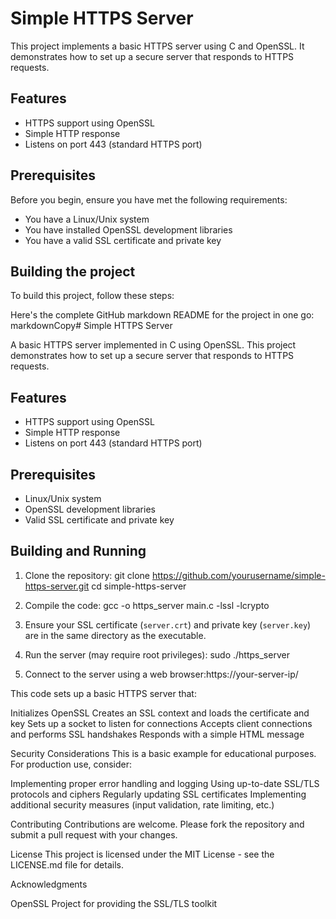 # Simple HTTPS Server

This project implements a basic HTTPS server using C and OpenSSL. It demonstrates how to set up a secure server that responds to HTTPS requests.

## Features

- HTTPS support using OpenSSL
- Simple HTTP response
- Listens on port 443 (standard HTTPS port)

## Prerequisites

Before you begin, ensure you have met the following requirements:

- You have a Linux/Unix system
- You have installed OpenSSL development libraries
- You have a valid SSL certificate and private key

## Building the project

To build this project, follow these steps:

Here's the complete GitHub markdown README for the project in one go:
markdownCopy# Simple HTTPS Server

A basic HTTPS server implemented in C using OpenSSL. This project demonstrates how to set up a secure server that responds to HTTPS requests.

## Features

- HTTPS support using OpenSSL
- Simple HTTP response
- Listens on port 443 (standard HTTPS port)

## Prerequisites

- Linux/Unix system
- OpenSSL development libraries
- Valid SSL certificate and private key

## Building and Running

1. Clone the repository:
git clone https://github.com/yourusername/simple-https-server.git
cd simple-https-server

2. Compile the code:
gcc -o https_server main.c -lssl -lcrypto


3. Ensure your SSL certificate (`server.crt`) and private key (`server.key`) are in the same directory as the executable.

4. Run the server (may require root privileges):
sudo ./https_server


5. Connect to the server using a web browser:https://your-server-ip/


This code sets up a basic HTTPS server that:

Initializes OpenSSL
Creates an SSL context and loads the certificate and key
Sets up a socket to listen for connections
Accepts client connections and performs SSL handshakes
Responds with a simple HTML message

Security Considerations
This is a basic example for educational purposes. For production use, consider:

Implementing proper error handling and logging
Using up-to-date SSL/TLS protocols and ciphers
Regularly updating SSL certificates
Implementing additional security measures (input validation, rate limiting, etc.)

Contributing
Contributions are welcome. Please fork the repository and submit a pull request with your changes.

License
This project is licensed under the MIT License - see the LICENSE.md file for details.

Acknowledgments

OpenSSL Project for providing the SSL/TLS toolkit
